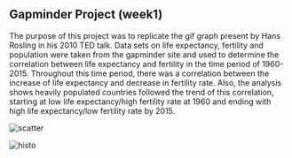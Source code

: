 Gapminder Project (week1)
-------------------------

The purpose of this project was to replicate the gif graph present by Hans Rosling in his 2010 TED talk. Data sets on life expectancy, fertility and population were taken from the gapminder site and used to determine the correlation between life expectancy and fertility in the time period of 1960-2015. Throughout this time period, there was a correlation between the increase of life expectancy and decrease in fertility rate. Also, the analysis shows heavily populated countries followed the trend of this correlation, starting at low life expectancy/high fertility rate at 1960 and ending with high life expectancy/low fertility rate by 2015. 

![scatter](https://github.com/spicedacademy/allspice-arrays-code/blob/gloria/Week_1/scatter.gif)

![histo](https://github.com/spicedacademy/allspice-arrays-code/blob/gloria/Week_1/histogram.gif)
